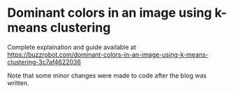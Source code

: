 # Dominant colors in an image using k-means clustering

Complete explaination and guide available at https://buzzrobot.com/dominant-colors-in-an-image-using-k-means-clustering-3c7af4622036

Note that some minor changes were made to code after the blog was written.    
